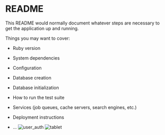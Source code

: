 # README

This README would normally document whatever steps are necessary to get the
application up and running.

Things you may want to cover:

* Ruby version

* System dependencies

* Configuration

* Database creation

* Database initialization

* How to run the test suite

* Services (job queues, cache servers, search engines, etc.)

* Deployment instructions

* ...
![](https://image-strage.s3-ap-northeast-1.amazonaws.com/user_auth.png "user_auth")
![](https://image-strage.s3-ap-northeast-1.amazonaws.com/tablet.png "tablet")
